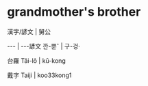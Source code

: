 # grandmother's brother

漢字/諺文 | 舅公

--- | ---諺文 깐-뿐ˆ | 구-겅·

台羅 Tâi-lô | kū-kong

戴字 Taiji | koo33kong1

